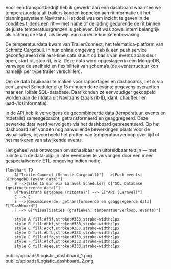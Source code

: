 Voor een transportbedrijf heb ik gewerkt aan een dashboard waarmee we temperatuurdata uit trailers konden koppelen aan ritinformatie uit het planningssysteem Navitrans. Het doel was om inzicht te geven in de condities tijdens een rit — met name of de lading gedurende de rit binnen de juiste temperatuurgrenzen is gebleven. Dit was zowel intern belangrijk als richting de klant, als bewijs van correcte koelketenbewaking.

De temperatuurdata kwam van TrailerConnect, het telematica-platform van Schmitz Cargobull. In hun online omgeving heb ik een push service geconfigureerd die real-time data stuurt op basis van events zoals deur open, start rit, stop rit, enz. Deze data werd opgeslagen in een MongoDB, vanwege de snelheid en flexibiliteit van schema’s (de eventstructuur kon namelijk per type trailer verschillen).

Om de data bruikbaar te maken voor rapportages en dashboards, liet ik via een Laravel Scheduler elke 15 minuten de relevante gegevens overzetten naar een lokale SQL-database. Daar konden ze eenvoudiger gekoppeld worden aan de ritdata uit Navitrans (zoals rit-ID, klant, chauffeur en laad-/losinformatie).

In de API heb ik vervolgens de gecombineerde data (temperatuur, events en ritdetails) samengebracht, getransformeerd en geaggregeerd. Deze bewerkte data werd vervolgens via het dashboard gepresenteerd. Op het dashboard zelf vonden nog aanvullende bewerkingen plaats voor de visualisaties, bijvoorbeeld het plotten van temperatuurverloop over tijd of het markeren van afwijkende events.

Het geheel was ontworpen om schaalbaar en uitbreidbaar te zijn — met ruimte om de data-pijplijn later eventueel te vervangen door een meer gespecialiseerde ETL-omgeving indien nodig.

```mermaid
flowchart TD
    A["TrailerConnect (Schmitz Cargobull)"] -->|Push events| B["MongoDB (event data)"]
    B -->|Elke 15 min via Laravel Scheduler| C["SQL Database (gestructureerde data)"]
    D["Navitrans Database (ritdata)"] --> E["API (Laravel)"]
    C --> E
    E -->|Gecombineerde, getransformeerde en geaggregeerde data| F["Dashboard"]
    F --> G["Visualisaties (grafieken, temperatuurverloop, events)"]

    style A fill:#f9f,stroke:#333,stroke-width:1px
    style B fill:#bbf,stroke:#333,stroke-width:1px
    style C fill:#ccf,stroke:#333,stroke-width:1px
    style D fill:#bfb,stroke:#333,stroke-width:1px
    style E fill:#ffd,stroke:#333,stroke-width:1px
    style F fill:#fcf,stroke:#333,stroke-width:1px
    style G fill:#eee,stroke:#333,stroke-width:1px

```

public/uploads/Logistic_dashboard_1.png
public/uploads/Logistic_dashboard_2.png
